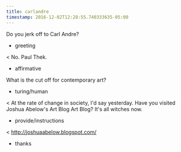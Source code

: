 ```yaml
---
title: carlandre
timestamp: 2016-12-02T12:28:55.740333635-05:00
---
```


Do you jerk off to Carl Andre?
* greeting

< No. Paul Thek.
* affirmative

What is the cut off for contemporary art?
* turing/human

< At the rate of change in society, I'd say yesterday. Have you visited Joshua Abelow's Art Blog Art Blog? It's all witches now.
* provide/instructions

< http://joshuaabelow.blogspot.com/
* thanks
